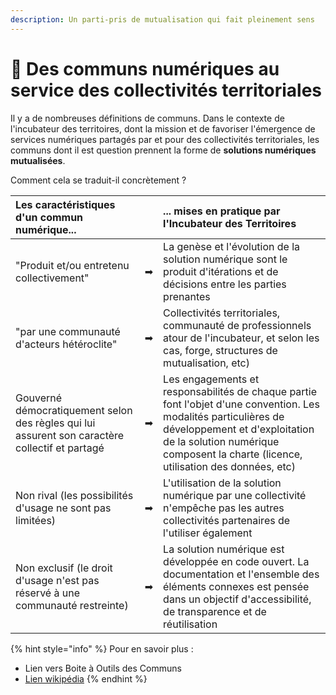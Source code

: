 ```yaml
---
description: Un parti-pris de mutualisation qui fait pleinement sens
---
```


# 🤝 Des communs numériques au service des collectivités territoriales

Il y a de nombreuses définitions de communs. Dans le contexte de l'incubateur des territoires, dont la mission et de favoriser l'émergence de services numériques partagés par et pour des collectivités territoriales, les communs dont il est question prennent la forme de **solutions numériques mutualisées**.

Comment cela se traduit-il concrètement ? 

| Les caractéristiques d'un commun numérique...  |  | ... mises en pratique par l'Incubateur des Territoires |
| :--- | :--- | :--- |
| "Produit et/ou entretenu collectivement"  | ➡ | La genèse et l'évolution de la solution numérique sont le produit d'itérations et de décisions entre les parties prenantes |
| "par une communauté d'acteurs hétéroclite" | ➡ | Collectivités territoriales, communauté de professionnels atour de l'incubateur, et selon les cas, forge, structures de mutualisation, etc\) |
| Gouverné démocratiquement selon des règles qui lui assurent son caractère collectif et partagé | ➡ | Les engagements et responsabilités de chaque partie font l'objet d'une convention. Les modalités particulières de développement et d'exploitation de la solution numérique composent la charte \(licence, utilisation des données, etc\) |
| Non rival \(les possibilités d'usage ne sont pas limitées\) | ➡ | L'utilisation de la solution numérique par une collectivité n'empêche pas les autres collectivités partenaires de l'utiliser également |
| Non exclusif \(le droit d'usage n'est pas réservé à une communauté restreinte\) | ➡ | La solution numérique est développée en code ouvert. La documentation et l'ensemble des éléments connexes est pensée dans un objectif d'accessibilité, de transparence et de réutilisation |

{% hint style="info" %}
Pour en savoir plus : 

* Lien vers Boite à Outils des Communs 
* [Lien wikipédia](https://fr.wikipedia.org/wiki/Biens_communs_num%C3%A9riques)
{% endhint %}


